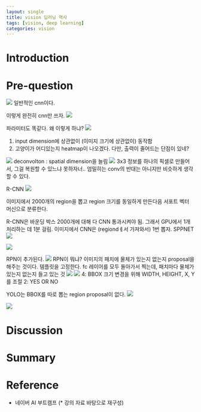 ```yaml
---
layout: single
title: vision 딥러닝 역사
tags: [vision, deep learning]
categories: vision
---
```


# Introduction


# Pre-question


![](./../../../assets/images/(TODO)2022-10-05-VISION_APP_images/1664935889339.png)
일반적인 cnn이다.

이렇게 완전히 cnn만 쓰자.
![](./../../../assets/images/(TODO)2022-10-05-VISION_APP_images/1664935937532.png)

파라미터도 똑같다. 왜 이렇게 하냐?
![](./../../../assets/images/(TODO)2022-10-05-VISION_APP_images/1664936082849.png)

1. input dimension에 상관없이 (이미지 크기에 상관없이) 동작함
2. 고양이가 어디있는지 heatmap이 나오겠다.
다만, 출력이 줄어드는 단점이 있네?

![](./../../../assets/images/(TODO)2022-10-05-VISION_APP_images/1664936237542.png)
deconvolton : spatial dimension을 늘림
![](./../../../assets/images/(TODO)2022-10-05-VISION_APP_images/1664936293609.png)
3x3 정보를 하나의 픽셀로 만들어서, 그걸 복원할 수 있느냐
못하자너..
엄밀히는 conv의 반대는 아니지만 비슷하게 생각할 수 있다.

R-CNN
![](./../../../assets/images/(TODO)2022-10-05-VISION_APP_images/1664936452434.png)

이미지에서 2000개의 region을 뽑고 region 크기를 동일하게 만든다음 서포트 벡터 머신으로 분류한다.

R-CNN은 바운딩 박스 2000개에 대해 다 CNN 통과시켜야 됨.
그래서 GPU에서 1개 처리하는 데 1분 걸림.
이미지에서 CNN은 (regiondㅔ서 가져와서) 1번 뽑자. SPPNET
![](./../../../assets/images/(TODO)2022-10-05-VISION_APP_images/1664936702380.png)


![](./../../../assets/images/(TODO)2022-10-05-VISION_APP_images/1664937107254.png)

RPN이 추가된다.
![](./../../../assets/images/(TODO)2022-10-05-VISION_APP_images/1664937132836.png)
RPN이 뭐냐?
이미지의 패치에 물체가 있는지 없는지 proposal을 해주는 것이다.
템플릿을 고정한다.
fc 레이어를 모두 돌아가서 찍는데, 패치마다 물체가 있는지 없는지 들고 있는 것
![](./../../../assets/images/(TODO)2022-10-05-VISION_APP_images/1664937218425.png)
![](./../../../assets/images/(TODO)2022-10-05-VISION_APP_images/1664937294223.png)
4: BBOX 크기 변경을 위해 WIDTH, HEIGHT, X, Y 를 조절
2: YES OR NO

YOLO는 BBOX를 따로 뽑는 region proposal이 없다.
![](./../../../assets/images/(TODO)2022-10-05-VISION_APP_images/1664937504717.png)


![](./../../../assets/images/(TODO)2022-10-05-VISION_APP_images/1664937595154.png)


# Discussion


# Summary


# Reference
- 네이버 AI 부트캠프 (* 강의 자료 바탕으로 재구성)     